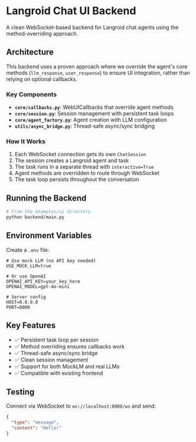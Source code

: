 # Langroid Chat UI Backend

A clean WebSocket-based backend for Langroid chat agents using the method-overriding approach.

## Architecture

This backend uses a proven approach where we override the agent's core methods (`llm_response`, `user_response`) to ensure UI integration, rather than relying on optional callbacks.

### Key Components

- **`core/callbacks.py`**: WebUICallbacks that override agent methods
- **`core/session.py`**: Session management with persistent task loops
- **`core/agent_factory.py`**: Agent creation with LLM configuration
- **`utils/async_bridge.py`**: Thread-safe async/sync bridging

### How It Works

1. Each WebSocket connection gets its own `ChatSession`
2. The session creates a Langroid agent and task
3. The task runs in a separate thread with `interactive=True`
4. Agent methods are overridden to route through WebSocket
5. The task loop persists throughout the conversation

## Running the Backend

```bash
# From the examples/ui directory
python backend/main.py
```

## Environment Variables

Create a `.env` file:

```env
# Use mock LLM (no API key needed)
USE_MOCK_LLM=true

# Or use OpenAI
OPENAI_API_KEY=your_key_here
OPENAI_MODEL=gpt-4o-mini

# Server config
HOST=0.0.0.0
PORT=8000
```

## Key Features

- ✅ Persistent task loop per session
- ✅ Method overriding ensures callbacks work
- ✅ Thread-safe async/sync bridge
- ✅ Clean session management
- ✅ Support for both MockLM and real LLMs
- ✅ Compatible with existing frontend

## Testing

Connect via WebSocket to `ws://localhost:8000/ws` and send:

```json
{
  "type": "message",
  "content": "Hello!"
}
```